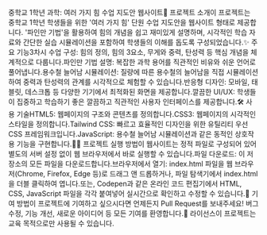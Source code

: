 중학교 1학년 과학: 여러 가지 힘 수업 지도안 웹사이트🚀 프로젝트 소개이 프로젝트는 중학교 1학년 학생들을 위한 '여러 가지 힘' 단원 수업 지도안을 웹사이트 형태로 제공합니다. '파인만 기법'을 활용하여 힘의 개념을 쉽고 재미있게 설명하며, 시각적인 학습 자료와 간단한 실습 시뮬레이션을 포함하여 학생들의 이해를 돕도록 구성되었습니다.✨ 주요 기능3차시 수업 구성: 힘의 정의, 힘의 3요소, 무게와 중력, 탄성력 등 핵심 개념을 체계적으로 다룹니다.파인만 기법 설명: 복잡한 과학 용어를 직관적인 비유와 쉬운 언어로 풀어냅니다.용수철 늘어남 시뮬레이션: 질량에 따른 용수철의 늘어남을 직접 시뮬레이션하여 중력과 탄성력의 관계를 시각적으로 체험할 수 있습니다.반응형 디자인: 모바일, 태블릿, 데스크톱 등 다양한 기기에서 최적화된 화면을 제공합니다.깔끔한 UI/UX: 학생들이 집중하고 학습하기 좋은 깔끔하고 직관적인 사용자 인터페이스를 제공합니다.🛠️ 사용 기술HTML5: 웹페이지의 구조와 콘텐츠를 정의합니다.CSS3: 웹페이지의 시각적인 스타일을 정의합니다.Tailwind CSS: 빠르고 효율적인 디자인을 위한 유틸리티 우선 CSS 프레임워크입니다.JavaScript: 용수철 늘어남 시뮬레이션과 같은 동적인 상호작용 기능을 구현합니다.🏃‍♀️ 프로젝트 실행 방법이 웹사이트는 정적 파일로 구성되어 있어 별도의 서버 설정 없이 웹 브라우저에서 바로 실행할 수 있습니다.파일 다운로드: 이 저장소의 모든 파일을 다운로드합니다.브라우저에서 열기: index.html 파일을 웹 브라우저(Chrome, Firefox, Edge 등)로 드래그 앤 드롭하거나, 파일 탐색기에서 index.html을 더블 클릭하여 엽니다.또는, Codepen과 같은 온라인 코드 편집기에서 HTML, CSS, JavaScript 파일을 각각 붙여넣어 실시간으로 확인하고 수정할 수 있습니다.🤝 기여 방법이 프로젝트에 기여하고 싶으시다면 언제든지 Pull Request를 보내주세요! 버그 수정, 기능 개선, 새로운 아이디어 등 모든 기여를 환영합니다.📄 라이선스이 프로젝트는 교육 목적으로만 사용될 수 있습니다.
